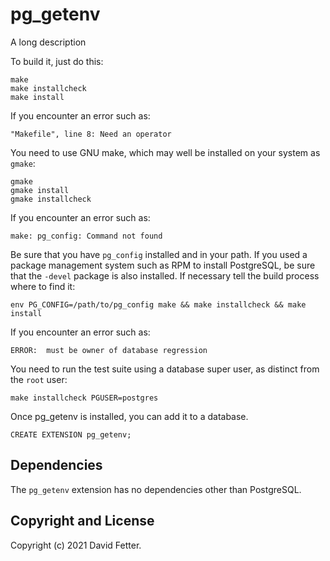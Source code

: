 pg_getenv
======

A long description

To build it, just do this:

    make
    make installcheck
    make install

If you encounter an error such as:

    "Makefile", line 8: Need an operator

You need to use GNU make, which may well be installed on your system as
`gmake`:

    gmake
    gmake install
    gmake installcheck

If you encounter an error such as:

    make: pg_config: Command not found

Be sure that you have `pg_config` installed and in your path. If you used a
package management system such as RPM to install PostgreSQL, be sure that the
`-devel` package is also installed. If necessary tell the build process where
to find it:

    env PG_CONFIG=/path/to/pg_config make && make installcheck && make install

If you encounter an error such as:

    ERROR:  must be owner of database regression

You need to run the test suite using a database super user, as distinct from the
`root` user:

    make installcheck PGUSER=postgres

Once pg_getenv is installed, you can add it to a database.

    CREATE EXTENSION pg_getenv;

Dependencies
------------
The `pg_getenv` extension has no dependencies other than PostgreSQL.

Copyright and License
---------------------

Copyright (c) 2021 David Fetter.

